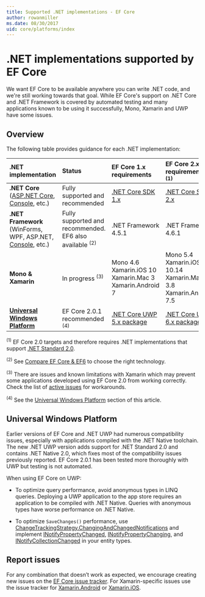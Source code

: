 ```yaml
---
title: Supported .NET implementations - EF Core
author: rowanmiller
ms.date: 08/30/2017
uid: core/platforms/index
---
```


# .NET implementations supported by EF Core

We want EF Core to be available anywhere you can write .NET code, and we're still working towards that goal. While EF Core's support on .NET Core and .NET Framework is covered by automated testing and many applications known to be using it successfully, Mono, Xamarin and UWP have some issues.

## Overview

The following table provides guidance for each .NET implementation:

| .NET implementation                                                                                                  | Status                                                             | EF Core 1.x requirements                                                                                | EF Core 2.x requirements <sup>(1)</sup>                                                                 |
|:---------------------------------------------------------------------------------------------------------------------|:-------------------------------------------------------------------|:--------------------------------------------------------------------------------------------------------|:--------------------------------------------------------------------------------------------------------|
| **.NET Core** ([ASP.NET Core](../get-started/aspnetcore/index.md), [Console](../get-started/netcore/index.md), etc.) | Fully supported and recommended                                    | [.NET Core SDK 1.x](https://www.microsoft.com/net/core/)                                                | [.NET Core SDK 2.x](https://www.microsoft.com/net/core/)                                                |
| **.NET Framework** (WinForms, WPF, ASP.NET, [Console](../get-started/full-dotnet/index.md), etc.)                    | Fully supported and recommended. EF6 also available <sup>(2)</sup> | .NET Framework 4.5.1                                                                                    | .NET Framework 4.6.1                                                                                    |
| **Mono & Xamarin**                                                                                                   | In progress <sup>(3)</sup>                                         | Mono 4.6 <br/> Xamarin.iOS 10 <br/> Xamarin.Mac 3 <br/> Xamarin.Android 7                               | Mono 5.4 <br/> Xamarin.iOS 10.14 <br/> Xamarin.Mac 3.8 <br/> Xamarin.Android 7.5                        |
| [**Universal Windows Platform**](../get-started/uwp/index.md)                                                        | EF Core 2.0.1 recommended <sup>(4)</sup>                           | [.NET Core UWP 5.x package](https://www.nuget.org/packages/Microsoft.NETCore.UniversalWindowsPlatform/) | [.NET Core UWP 6.x package](https://www.nuget.org/packages/Microsoft.NETCore.UniversalWindowsPlatform/) |

<sup>(1)</sup> EF Core 2.0 targets and therefore requires .NET implementations that support [.NET Standard 2.0](https://docs.microsoft.com/dotnet/standard/net-standard).

<sup>(2)</sup> See [Compare EF Core & EF6](../../efcore-and-ef6/index.md) to choose the right technology.

<sup>(3)</sup> There are issues and known limitations with Xamarin which may prevent some applications developed using EF Core 2.0 from working correctly. Check the list of [active issues](https://github.com/aspnet/entityframeworkCore/issues?q=is%3Aopen+is%3Aissue+label%3Aarea-xamarin) for workarounds.

<sup>(4)</sup> See the [Universal Windows Platform](#universal-windows-platform) section of this article.

## Universal Windows Platform

Earlier versions of EF Core and .NET UWP had numerous compatibility issues, especially with applications compiled with the .NET Native toolchain. The new .NET UWP version adds support for .NET Standard 2.0 and contains .NET Native 2.0, which fixes most of the compatibility issues previously reported. EF Core 2.0.1 has been tested more thoroughly with UWP but testing is not automated.

When using EF Core on UWP:

* To optimize query performance, avoid anonymous types in LINQ queries. Deploying a UWP application to the app store requires an application to be compiled with .NET Native. Queries with anonymous types have worse performance on .NET Native.

* To optimize `SaveChanges()` performance, use [ChangeTrackingStrategy.ChangingAndChangedNotifications](/dotnet/api/microsoft.entityframeworkcore.changetrackingstrategy) and implement [INotifyPropertyChanged](https://msdn.microsoft.com/en-us/library/system.componentmodel.inotifypropertychanged.aspx), [INotifyPropertyChanging](https://msdn.microsoft.com/en-us/library/system.componentmodel.inotifypropertychanging.aspx), and [INotifyCollectionChanged](https://msdn.microsoft.com/en-us/library/system.collections.specialized.inotifycollectionchanged.aspx) in your entity types.

## Report issues

For any combination that doesn’t work as expected, we encourage creating new issues on the [EF Core issue tracker](https://github.com/aspnet/entityframeworkcore/issues/new). For Xamarin-specific issues use the issue tracker for [Xamarin.Android](https://github.com/xamarin/xamarin-android/issues/new) or [Xamarin.iOS](https://github.com/xamarin/xamarin-macios/issues/new).
